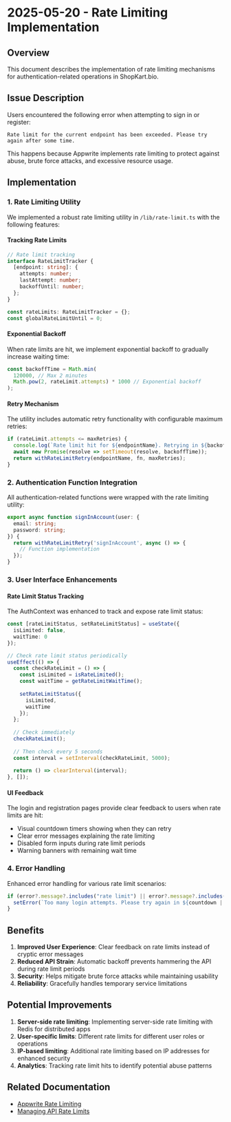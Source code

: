 # 2025-05-20 - Rate Limiting Implementation

## Overview
This document describes the implementation of rate limiting mechanisms for authentication-related operations in ShopKart.bio.

## Issue Description
Users encountered the following error when attempting to sign in or register:
```
Rate limit for the current endpoint has been exceeded. Please try again after some time.
```

This happens because Appwrite implements rate limiting to protect against abuse, brute force attacks, and excessive resource usage.

## Implementation

### 1. Rate Limiting Utility

We implemented a robust rate limiting utility in `/lib/rate-limit.ts` with the following features:

#### Tracking Rate Limits
```typescript
// Rate limit tracking
interface RateLimitTracker {
  [endpoint: string]: {
    attempts: number;
    lastAttempt: number;
    backoffUntil: number;
  };
}

const rateLimits: RateLimitTracker = {};
const globalRateLimitUntil = 0;
```

#### Exponential Backoff
When rate limits are hit, we implement exponential backoff to gradually increase waiting time:
```typescript
const backoffTime = Math.min(
  120000, // Max 2 minutes
  Math.pow(2, rateLimit.attempts) * 1000 // Exponential backoff
);
```

#### Retry Mechanism
The utility includes automatic retry functionality with configurable maximum retries:
```typescript
if (rateLimit.attempts <= maxRetries) {
  console.log(`Rate limit hit for ${endpointName}. Retrying in ${backoffTime / 1000} seconds...`);
  await new Promise(resolve => setTimeout(resolve, backoffTime));
  return withRateLimitRetry(endpointName, fn, maxRetries);
}
```

### 2. Authentication Function Integration

All authentication-related functions were wrapped with the rate limiting utility:

```typescript
export async function signInAccount(user: {
  email: string;
  password: string;
}) {
  return withRateLimitRetry('signInAccount', async () => {
    // Function implementation
  });
}
```

### 3. User Interface Enhancements

#### Rate Limit Status Tracking
The AuthContext was enhanced to track and expose rate limit status:

```typescript
const [rateLimitStatus, setRateLimitStatus] = useState({
  isLimited: false,
  waitTime: 0
});

// Check rate limit status periodically
useEffect(() => {
  const checkRateLimit = () => {
    const isLimited = isRateLimited();
    const waitTime = getRateLimitWaitTime();
    
    setRateLimitStatus({
      isLimited,
      waitTime
    });
  };
  
  // Check immediately
  checkRateLimit();
  
  // Then check every 5 seconds
  const interval = setInterval(checkRateLimit, 5000);
  
  return () => clearInterval(interval);
}, []);
```

#### UI Feedback
The login and registration pages provide clear feedback to users when rate limits are hit:

- Visual countdown timers showing when they can retry
- Clear error messages explaining the rate limiting
- Disabled form inputs during rate limit periods
- Warning banners with remaining wait time

### 4. Error Handling

Enhanced error handling for various rate limit scenarios:
```typescript
if (error?.message?.includes("rate limit") || error?.message?.includes("Rate limit")) {
  setError(`Too many login attempts. Please try again in ${countdown || 30} seconds.`);
}
```

## Benefits

1. **Improved User Experience**: Clear feedback on rate limits instead of cryptic error messages
2. **Reduced API Strain**: Automatic backoff prevents hammering the API during rate limit periods
3. **Security**: Helps mitigate brute force attacks while maintaining usability
4. **Reliability**: Gracefully handles temporary service limitations

## Potential Improvements

1. **Server-side rate limiting**: Implementing server-side rate limiting with Redis for distributed apps
2. **User-specific limits**: Different rate limits for different user roles or operations
3. **IP-based limiting**: Additional rate limiting based on IP addresses for enhanced security
4. **Analytics**: Tracking rate limit hits to identify potential abuse patterns

## Related Documentation

- [Appwrite Rate Limiting](https://appwrite.io/docs/advanced/rate-limits)
- [Managing API Rate Limits](https://appwrite.io/docs/advanced/platform/rate-limits)